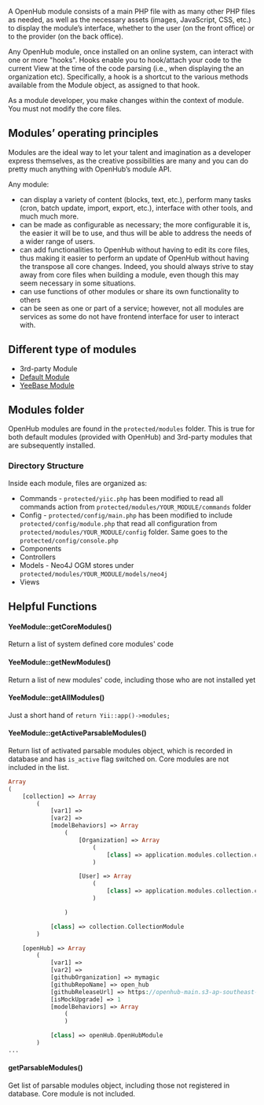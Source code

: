 A OpenHub module consists of a main PHP file with as many other PHP files as needed, as well as the necessary assets (images, JavaScript, CSS, etc.) to display the module’s interface, whether to the user (on the front office) or to the provider (on the back office).

Any OpenHub module, once installed on an online system, can interact with one or more "hooks". Hooks enable you to hook/attach your code to the current View at the time of the code parsing (i.e., when displaying the an organization etc). Specifically, a hook is a shortcut to the various methods available from the Module object, as assigned to that hook.

As a module developer, you make changes within the context of module. You must not modify the core files. 

## Modules’ operating principles
Modules are the ideal way to let your talent and imagination as a developer express themselves, as the creative possibilities are many and you can do pretty much anything with OpenHub’s module API.

Any module:
  * can display a variety of content (blocks, text, etc.), perform many tasks (cron, batch update, import, export, etc.), interface with other tools, and much much more.
  * can be made as configurable as necessary; the more configurable it is, the easier it will be to use, and thus will be able to address the needs of a wider range of users.
  * can add functionalities to OpenHub without having to edit its core files, thus making it easier to perform an update of OpenHub without having the transpose all core changes. Indeed, you should always strive to stay away from core files when building a module, even though this may seem necessary in some situations.
  * can use functions of other modules or share its own functionality to others
  * can be seen as one or part of a service; however, not all modules are services as some do not have frontend interface for user to interact with.

## Different type of modules
* 3rd-party Module
* [Default Module](Default-Modules)
* [YeeBase Module](YeeBase-Modules)

## Modules folder
OpenHub modules are found in the `protected/modules` folder. This is true for both default modules (provided with OpenHub) and 3rd-party modules that are subsequently installed.

### Directory Structure
Inside each module, files are organized as:

  * Commands - `protected/yiic.php` has been modified to read all commands action from `protected/modules/YOUR_MODULE/commands` folder
  * Config - `protected/config/main.php` has been modified to include `protected/config/module.php` that read all configuration from `protected/modules/YOUR_MODULE/config` folder. Same goes to the  `protected/config/console.php`
  * Components
  * Controllers
  * Models - Neo4J OGM stores under `protected/modules/YOUR_MODULE/models/neo4j`
  * Views

## Helpful Functions
#### YeeModule::getCoreModules()
Return a list of system defined core modules' code

#### YeeModule::getNewModules()
Return a list of new modules' code, including those who are not installed yet

#### YeeModule::getAllModules()
Just a short hand of `return Yii::app()->modules;`

#### YeeModule::getActiveParsableModules()
Return list of activated parsable modules object, which is recorded in database and has `is_active` flag switched on. Core modules are not included in the list.
```php
Array
(
    [collection] => Array
        (
            [var1] => 
            [var2] => 
            [modelBehaviors] => Array
                (
                    [Organization] => Array
                        (
                            [class] => application.modules.collection.components.CollectionOrganizationBehavior
                        )

                    [User] => Array
                        (
                            [class] => application.modules.collection.components.CollectionUserBehavior
                        )

                )

            [class] => collection.CollectionModule
        )

    [openHub] => Array
        (
            [var1] => 
            [var2] => 
            [githubOrganization] => mymagic
            [githubRepoName] => open_hub
            [githubReleaseUrl] => https://openhub-main.s3-ap-southeast-1.amazonaws.com/github
            [isMockUpgrade] => 1
            [modelBehaviors] => Array
                (
                )

            [class] => openHub.OpenHubModule
        )
...
```

#### getParsableModules()
Get list of parsable modules object, including those not registered in database. Core module is not included.